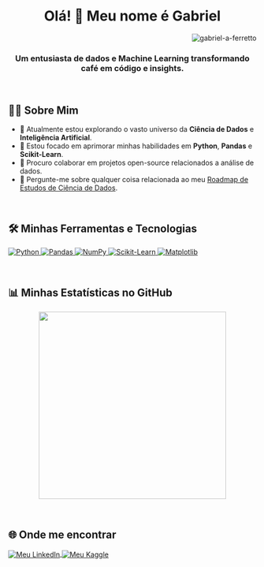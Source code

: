 <h1 align="center">
  Olá! 👋 Meu nome é Gabriel
</h1>
<p align="right"> <img src="https://komarev.com/ghpvc/?username=gabriel-a-ferretto&label=Profile%20views&color=0e75b6&style=flat" alt="gabriel-a-ferretto" /> </p>
<h3 align="center">
  Um entusiasta de dados e Machine Learning transformando café em código e insights.
</h3>

<br>

## 👨‍💻 Sobre Mim

- 🔭 Atualmente estou explorando o vasto universo da **Ciência de Dados** e **Inteligência Artificial**.
- 🌱 Estou focado em aprimorar minhas habilidades em **Python**, **Pandas** e **Scikit-Learn**.
- 👯 Procuro colaborar em projetos open-source relacionados a análise de dados.
- 💬 Pergunte-me sobre qualquer coisa relacionada ao meu [Roadmap de Estudos de Ciência de Dados](LINK_PARA_SEU_PROJETO_DE_ROADMAP_SE_TIVER).


<br>

## 🛠️ Minhas Ferramentas e Tecnologias

<p align="left">
  <a href="https://www.python.org" target="_blank" rel="noreferrer">
    <img src="https://img.shields.io/badge/Python-3776AB?style=for-the-badge&logo=python&logoColor=white" alt="Python"/>
  </a>
 
  
  <a href="https://pandas.pydata.org/" target="_blank" rel="noreferrer">
    <img src="https://img.shields.io/badge/Pandas-150458?style=for-the-badge&logo=pandas&logoColor=white" alt="Pandas"/>
  </a>
  <a href="https://numpy.org/" target="_blank" rel="noreferrer">
    <img src="https://img.shields.io/badge/NumPy-013243?style=for-the-badge&logo=numpy&logoColor=white" alt="NumPy"/>
  </a>
  <a href="https://scikit-learn.org/" target="_blank" rel="noreferrer">
    <img src="https://img.shields.io/badge/scikit--learn-F7931E?style=for-the-badge&logo=scikit-learn&logoColor=white" alt="Scikit-Learn"/>
  </a>
   
  <a href="https://matplotlib.org/" target="_blank" rel="noreferrer">
    <img src="https://img.shields.io/badge/Matplotlib-3776AB?style=for-the-badge&logo=matplotlib&logoColor=white" alt="Matplotlib"/>
  </a>
  
 
 
</p>

<br>

## 📊 Minhas Estatísticas no GitHub

<p align="center">
 
  <img height="380em" src="https://github-readme-stats.vercel.app/api/top-langs/?username=Gabriel-A-Ferretto&layout=pie&show_icons=true&theme=gruvbox"/>

</p>

<br>

## 🌐 Onde me encontrar

<p align="left">
  <a href="https://linkedin.com/in/ds-aguiar-gabriel" target="blank">
    <img align="center" src="https://img.shields.io/badge/LinkedIn-0A66C2?style=for-the-badge&logo=linkedin&logoColor=white" alt="Meu LinkedIn"/>
  </a>
  <a href="https://www.kaggle.com/SEU-USUARIO-DO-KAGGLE" target="blank">
    <img align="center" src="https://img.shields.io/badge/Kaggle-20BEFF?style=for-the-badge&logo=kaggle&logoColor=white" alt="Meu Kaggle"/>
  </a>
</p>
